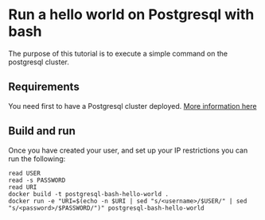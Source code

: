 # Run a hello world on Postgresql with bash

The purpose of this tutorial is to execute a simple command on the postgresql cluster.

## Requirements

You need first to have a Postgresql cluster deployed. [More information here](https://www.ovhcloud.com/fr/public-cloud/postgresql/)

## Build and run

Once you have created your user, and set up your IP restrictions you can run the following:

```console
read USER
read -s PASSWORD
read URI
docker build -t postgresql-bash-hello-world .
docker run -e "URI=$(echo -n $URI | sed "s/<username>/$USER/" | sed "s/<password>/$PASSWORD/")" postgresql-bash-hello-world
```